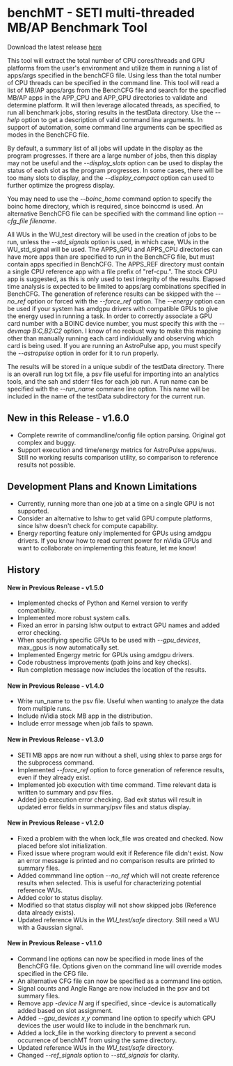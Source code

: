 # benchMT  -  SETI multi-threaded MB/AP Benchmark Tool

 Download the latest release [here](https://github.com/Ricks-Lab/benchMT/releases/tag/v1.6.0)

 This tool will extract the total number of CPU cores/threads and GPU platforms from the user's
 environment and utilize them in running a list of apps/args specified in the benchCFG file.  Using
 less than the total number of CPU threads can be specified in the command line.  This tool will
 read a list of MB/AP apps/args from the BenchCFG file and search for the specified MB/AP apps in the
 APP_CPU and APP_GPU directories to validate and determine platform.  It will then leverage allocated
 threads, as specified, to run all benchmark jobs, storing results in the testData directory.  Use
 the *--help* option to get a description of valid command line arguments. In support of automation,
 some command line arguments can be specified as modes in the BenchCFG file.

 By default, a summary list of all jobs will update in the display as the program progresses.  If
 there are a large number of jobs, then this display may not be useful and the *--display_slots*
 option can be used to display the status of each slot as the program progresses.  In some cases,
 there will be too many slots to display, and the *--display_compact* option can used to further
 optimize the progress display.

 You may need to use the *--boinc_home* command option to specify the boinc home directory, which
 is required, since boinccmd is used. An alternative BenchCFG file can be specified with the 
 command line option *--cfg_file filename*.

 All WUs in the WU_test directory will be used in the creation of jobs to be run, unless the 
 *--std_signals* option is used, in which case, WUs in the WU_std_signal will be used.  The
 APPS_GPU and APPS_CPU directories can have more apps than are specified to run in the BenchCFG
 file, but must contain apps specified in BenchCFG.  The APPS_REF directory must contain a single
 CPU reference app with a file prefix of "ref-cpu.".  The stock CPU app is suggested, as this is
 only used to test integrity of the results.  Elapsed time analysis is expected to be limited to
 apps/arg combinations specified in BenchCFG.  The generation of reference results can be skipped
 with the *--no_ref* option or forced with the *--force_ref* option. The *--energy* option can be
 used if your system has amdgpu drivers with compatible GPUs to give the energy used in running a 
 task.  In order to correctly associate a GPU card number with a BOINC device number, you must
 specify this with the *--devmap B:C,B2:C2* option.  I know of no reobust way to make this mapping
 other than manually running each card individually and observing which card is being used.  If
 you are running an AstroPulse app, you must specify the *--astropulse* option in order for it to
 run properly.

 The results will be stored in a unique subdir of the testData directory. There is an overall run
 log txt file, a psv file useful for importing into an analytics tools, and the sah and stderr
 files for each job run. A run name can be specified with the *--run_name* commane line option. This
 name will be included in the name of the testData subdirectory for the current run.

## New in this Release  -  v1.6.0
* Complete rewrite of commandline/config file option parsing.  Original got complex and buggy.
* Support execution and time/energy metrics for AstroPulse apps/wus.  Still no working results comparison utility, so comparison to reference results not possible.

## Development Plans and Known Limitations
* Currently, running more than one job at a time on a single GPU is not supported. 
* Consider an alternative to lshw to get valid GPU compute platforms, since lshw doesn't check for compute capability.
* Energy reporting feature only implemented for GPUs using amdgpu drivers.  If you know how to read current power for nVidia GPUs and want to collaborate on implementing this feature, let me know!

## History
#### New in Previous Release  -  v1.5.0
* Implemented checks of Python and Kernel version to verify compatibility.
* Implemented more robust system calls.
* Fixed an error in parsing lshw output to extract GPU names and added error checking.
* When specifiying specific GPUs to be used with *--gpu_devices*, max_gpus is now automatically set.
* Implemented Engergy metric for GPUs using amdgpu drivers.
* Code robustness improvements (path joins and key checks).
* Run completion message now includes the location of the results.

#### New in Previous Release  -  v1.4.0
* Write run_name to the psv file.  Useful when wanting to analyze the data from multiple runs.
* Include nVidia stock MB app in the distribution.
* Include error message when job fails to spawn.

#### New in Previous Release  -  v1.3.0
* SETI MB apps are now run without a shell, using shlex to parse args for the subprocess command.
* Implemented *--force_ref* option to force generation of reference results, even if they already exist.
* Implemented job execution with time command. Time relevant data is written to summary and psv files.
* Added job execution error checking.  Bad exit status will result in updated error fields in summary/psv files and status display.

#### New in Previous Release  -  v1.2.0
* Fixed a problem with the when lock_file was created and checked.  Now placed before slot initialization.
* Fixed issue where program would exit if Reference file didn't exist.  Now an error message is printed and no comparison results are printed to summary files.
* Added commmand line option *--no_ref* which will not create reference results when selected.  This is useful for characterizing potential reference WUs.
* Added color to status display.
* Modified so that status display will not show skipped jobs (Reference data already exists).
* Updated reference WUs in the *WU_test/safe* directory.  Still need a WU with a Gaussian signal.

#### New in Previous Release  -  v1.1.0
* Command line options can now be specified in mode lines of the BenchCFG file.  Options given on the command line will override modes specified in the CFG file.
* An alternative CFG file can now be specified as a command line option.
* Signal counts and Angle Range are now included in the psv and txt summary files.
* Remove app *-device N* arg if specified, since -device is automatically added based on slot assignment.
* Added *--gpu_devices x,y* command line option to specify which GPU devices the user would like to include in the benchmark run.
* Added a lock_file in the working directory to prevent a second occurrence of benchMT from using the same directory.
* Updated reference WUs in the *WU_test/safe* directory.
* Changed *--ref_signals* option to *--std_signals* for clarity.
